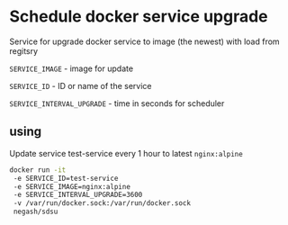 # Schedule docker service upgrade

Service for upgrade docker service to image (the newest) with load from regitsry


`SERVICE_IMAGE` - image for update

`SERVICE_ID` - ID or name of the service

`SERVICE_INTERVAL_UPGRADE` - time in seconds for scheduler

## using

Update service test-service every 1 hour to latest `nginx:alpine `

```bash
docker run -it
 -e SERVICE_ID=test-service
 -e SERVICE_IMAGE=nginx:alpine  
 -e SERVICE_INTERVAL_UPGRADE=3600
 -v /var/run/docker.sock:/var/run/docker.sock
 negash/sdsu
```